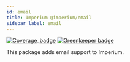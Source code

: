 ```yaml
---
id: email
title: Imperium @imperium/email
sidebar_label: email
---
```


[![Coverage_badge](../../docs/assets/coverage/email/coverage.svg)](assets/coverage/email/index.html) [![Greenkeeper badge](https://badges.greenkeeper.io/darkadept/imperium.svg)](https://greenkeeper.io/)

This package adds email support to Imperium.
